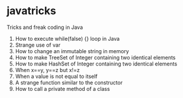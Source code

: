 # javatricks
Tricks and freak coding in Java

1. How to execute while(false) {} loop in Java
2. Strange use of var
3. How to change an immutable string in memory
4. How to make TreeSet of Integer containing two identical elements
5. How to make HashSet of Integer containing two identical elements
6. When x==y, y==z but x!=z
7. When a value is not equal to itself
8. A strange function similar to the constructor
9. How to call a private method of a class

